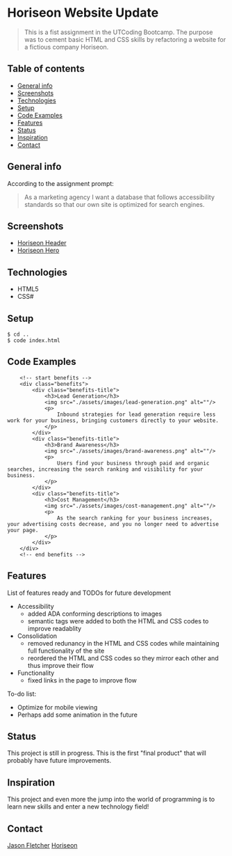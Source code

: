 # Horiseon Website Update
> This is a fist assignment in the UTCoding Bootcamp.  The purpose was to cement basic HTML and CSS skills by refactoring a website for a fictious company Horiseon. 

## Table of contents
* [General info](#general-info) 
* [Screenshots](#screenshots)
* [Technologies](#technologies) 
* [Setup](#setup)
* [Code Examples](#Code)
* [Features](#features)
* [Status](#status)
* [Inspiration](#inspiration)
* [Contact](#contact)

## General info
According to the assignment prompt: 
> As a marketing agency I want a database that follows accessibility standards so that our own site is optimized for search engines.

## Screenshots
- [Horiseon Header](./images/horiseon-header.png)
- [Horiseon Hero](./images/horiseon-hero.png)

## Technologies
* HTML5
* CSS#

## Setup
```
$ cd ..
$ code index.html
```
## Code Examples

```
    <!-- start benefits -->
    <div class="benefits">
        <div class="benefits-title">
            <h3>Lead Generation</h3>
            <img src="./assets/images/lead-generation.png" alt=""/>
            <p>
                Inbound strategies for lead generation require less work for your business, bringing customers directly to your website.
            </p>
        </div>
        <div class="benefits-title">
            <h3>Brand Awareness</h3>
            <img src="./assets/images/brand-awareness.png" alt=""/>
            <p>
                Users find your business through paid and organic searches, increasing the search ranking and visibility for your business.
            </p>
        </div>
        <div class="benefits-title">
            <h3>Cost Management</h3>
            <img src="./assets/images/cost-management.png" alt=""/>
            <p>
                As the search ranking for your business increases, your advertising costs decrease, and you no longer need to advertise your page.
            </p>
        </div>
    </div>
    <!-- end benefits -->
```

## Features
List of features ready and TODOs for future development
* Accessibility
    - added ADA conforming descriptions to images
    - semantic tags were added to both the HTML and CSS codes to improve readablity
* Consolidation
    - removed redunancy in the HTML and CSS codes while maintaining full functionality of the site
    - reordered the HTML and CSS codes so they mirror each other and thus improve their flow
* Functionality
    - fixed links in the page to improve flow

To-do list:
* Optimize for mobile viewing
* Perhaps add some animation in the future

## Status
This project is still in progress.  This is the first "final product" that will probably have future improvements.

## Inspiration
This project and even more the jump into the world of programming is to learn new skills and enter a new technology field!

## Contact
[Jason Fletcher](blueink38@yahoo.com)
[Horiseon](blueink38.github.io/assignment-one/)